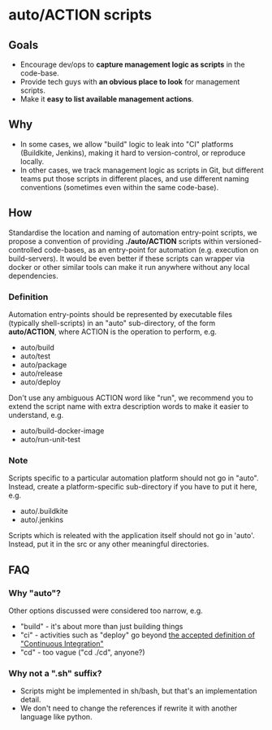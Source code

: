 # auto/ACTION scripts

## Goals

- Encourage dev/ops to **capture management logic as scripts** in the code-base.
- Provide tech guys with **an obvious place to look** for management scripts.
- Make it **easy to list available management actions**.

## Why

- In some cases, we allow "build" logic to leak into "CI" platforms (Buildkite, Jenkins), making it hard to version-control, or reproduce locally.
- In other cases, we track management logic as scripts in Git, but different teams put those scripts in different places, and use different naming conventions (sometimes even within the same code-base).


## How

Standardise the location and naming of automation entry-point scripts, we propose a convention of providing **./auto/ACTION** scripts within versioned-controlled code-bases, as an entry-point for automation (e.g. execution on build-servers). It would be even better if these scripts can wrapper via docker or other similar tools can make it run anywhere without any local dependencies. 

### Definition

Automation entry-points should be represented by executable files (typically shell-scripts) in an "auto" sub-directory, of the form **auto/ACTION**, where ACTION is the operation to perform, e.g.

- auto/build
- auto/test
- auto/package
- auto/release
- auto/deploy

Don't use any ambiguous ACTION word like "run", we recommend you to extend the script name with extra description words to make it easier to understand, e.g.

- auto/build-docker-image
- auto/run-unit-test

### Note

Scripts specific to a particular automation platform should not go in "auto". Instead, create a platform-specific sub-directory if you have to put it here, e.g.

- auto/.buildkite
- auto/.jenkins

Scripts which is releated with the application itself should not go in 'auto'. Instead, put it in the src or any other meaningful directories.

## FAQ

### Why "auto"?

Other options discussed were considered too narrow, e.g.

- "build" - it's about more than just building things
- "ci" - activities such as "deploy" go beyond [the accepted definition of "Continuous Integration"](https://www.thoughtworks.com/continuous-integration)
- "cd" - too vague ("cd ./cd", anyone?)

### Why not a ".sh" suffix?

- Scripts might be implemented in sh/bash, but that's an implementation detail. 
- We don't need to change the references if rewrite it with another language like python.
